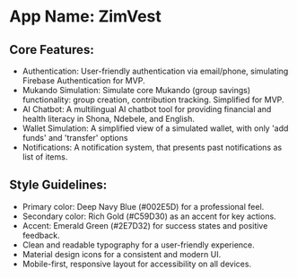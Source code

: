 # **App Name**: ZimVest

## Core Features:

- Authentication: User-friendly authentication via email/phone, simulating Firebase Authentication for MVP.
- Mukando Simulation: Simulate core Mukando (group savings) functionality: group creation, contribution tracking. Simplified for MVP.
- AI Chatbot: A multilingual AI chatbot tool for providing financial and health literacy in Shona, Ndebele, and English.
- Wallet Simulation: A simplified view of a simulated wallet, with only 'add funds' and 'transfer' options
- Notifications: A notification system, that presents past notifications as list of items.

## Style Guidelines:

- Primary color: Deep Navy Blue (#002E5D) for a professional feel.
- Secondary color: Rich Gold (#C59D30) as an accent for key actions.
- Accent: Emerald Green (#2E7D32) for success states and positive feedback.
- Clean and readable typography for a user-friendly experience.
- Material design icons for a consistent and modern UI.
- Mobile-first, responsive layout for accessibility on all devices.
